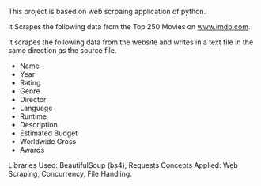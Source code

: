 This project is based on web scrpaing application of python.

It Scrapes the following data from the Top 250 Movies on www.imdb.com.

It scrapes the following data from the website and writes in a text file in the same direction as the source file.
* Name
* Year
* Rating
* Genre
* Director
* Language
* Runtime
* Description
* Estimated Budget
* Worldwide Gross
* Awards

Libraries Used: BeautifulSoup (bs4), Requests
Concepts Applied: Web Scraping, Concurrency, File Handling.
